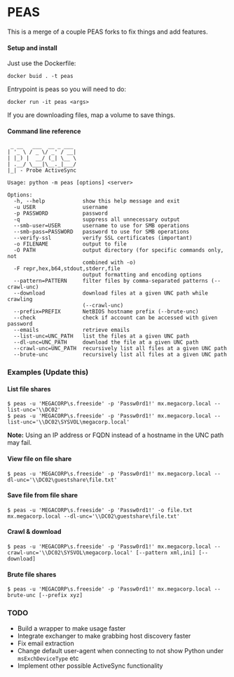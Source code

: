 # PEAS

This is a merge of a couple PEAS forks to fix things and add features.

#### Setup and install

Just use the Dockerfile:

```
docker buid . -t peas
```

Entrypoint is peas so you will need to do:

```
docker run -it peas <args>
```

If you are downloading files, map a volume to save things.


#### Command line reference

```
 _ __   ___  __ _ ___
| '_ \ / _ \/ _' / __|
| |_) |  __/ (_| \__ \
| .__/ \___|\__._|___/
|_| - Probe ActiveSync

Usage: python -m peas [options] <server>

Options:
  -h, --help            show this help message and exit
  -u USER               username
  -p PASSWORD           password
  -q                    suppress all unnecessary output
  --smb-user=USER       username to use for SMB operations
  --smb-pass=PASSWORD   password to use for SMB operations
  --verify-ssl          verify SSL certificates (important)
  -o FILENAME           output to file
  -O PATH               output directory (for specific commands only, not
                        combined with -o)
  -F repr,hex,b64,stdout,stderr,file
                        output formatting and encoding options
  --pattern=PATTERN     filter files by comma-separated patterns (--crawl-unc)
  --download            download files at a given UNC path while crawling
                        (--crawl-unc)
  --prefix=PREFIX       NetBIOS hostname prefix (--brute-unc)
  --check               check if account can be accessed with given password
  --emails              retrieve emails
  --list-unc=UNC_PATH   list the files at a given UNC path
  --dl-unc=UNC_PATH     download the file at a given UNC path
  --crawl-unc=UNC_PATH  recursively list all files at a given UNC path
  --brute-unc           recursively list all files at a given UNC path
  ```


### Examples (Update this)

####  List file shares

```
$ peas -u 'MEGACORP\s.freeside' -p 'Passw0rd1!' mx.megacorp.local --list-unc='\\DC02'
$ peas -u 'MEGACORP\s.freeside' -p 'Passw0rd1!' mx.megacorp.local --list-unc='\\DC02\SYSVOL\megacorp.local'
```

**Note:** Using an IP address or FQDN instead of a hostname in the UNC path may fail.

#### View file on file share

```
$ peas -u 'MEGACORP\s.freeside' -p 'Passw0rd1!' mx.megacorp.local --dl-unc='\\DC02\guestshare\file.txt'
```

#### Save file from file share

```
$ peas -u 'MEGACORP\s.freeside' -p 'Passw0rd1!' -o file.txt mx.megacorp.local --dl-unc='\\DC02\guestshare\file.txt'
```

#### Crawl & download

```
$ peas -u 'MEGACORP\s.freeside' -p 'Passw0rd1!' mx.megacorp.local --crawl-unc='\\DC02\SYSVOL\megacorp.local' [--pattern xml,ini] [--download]
```

#### Brute file shares

```
$ peas -u 'MEGACORP\s.freeside' -p 'Passw0rd1!' mx.megacorp.local --brute-unc [--prefix xyz]
```


### TODO

* Build a wrapper to make usage faster
* Integrate exchanger to make grabbing host discovery faster
* Fix email extraction
* Change default user-agent when connecting to not show Python under `msExchDeviceType` etc
* Implement other possible ActiveSync functionality 
